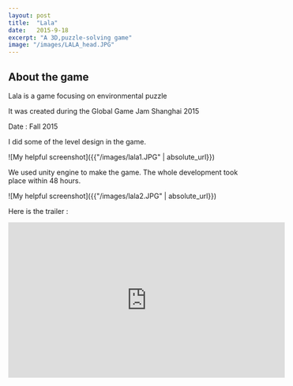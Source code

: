 ```yaml
---
layout: post
title:  "Lala"
date:   2015-9-18
excerpt: "A 3D,puzzle-solving game"
image: "/images/LALA_head.JPG"
---
```


## About the game
Lala is a game focusing on environmental puzzle

It was created during the Global Game Jam Shanghai 2015

Date : Fall 2015

I did some of the level design in the game.

![My helpful screenshot]({{"/images/lala1.JPG" | absolute_url}})

We used unity engine to make the game. The whole development took place within 48 hours.

![My helpful screenshot]({{"/images/lala2.JPG" | absolute_url}})

Here is the trailer :

<iframe width="560" height="315" src="https://www.youtube.com/embed/kxW3wgC8fQo" frameborder="0" allow="autoplay; encrypted-media" allowfullscreen></iframe>

